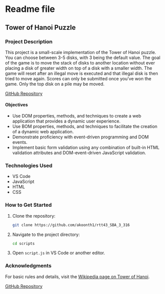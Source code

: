 

# Readme file

## Tower of Hanoi Puzzle

### Project Description

This project is a small-scale implementation of the Tower of Hanoi puzzle. You can choose between 3-5 disks, with 3 being the default value. The goal of the game is to move the stack of disks to another location without ever placing a disk of greater width on top of a disk with a smaller width. The game will reset after an illegal move is executed and that illegal disk is then tried to move again. Scores can only be submitted once you've won the game. Only the top disk on a pile may be moved.

[GitHub Repository](https://github.com/akoonth1/rtt43_SBA_3_316 "GitHub SBA3")

#### Objectives
- Use DOM properties, methods, and techniques to create a web application that provides a dynamic user experience.
- Use BOM properties, methods, and techniques to facilitate the creation of a dynamic web application.
- Demonstrate proficiency with event-driven programming and DOM events.
- Implement basic form validation using any combination of built-in HTML validation attributes and DOM-event-driven JavaScript validation.


### Technologies Used
- VS Code
- JavaScript
- HTML
- CSS

### How to Get Started
1. Clone the repository:
    ```bash
    git clone https://github.com/akoonth1/rtt43_SBA_3_316
    ```
2. Navigate to the project directory:
    ```bash
    cd scripts
    ```
3. Open `script.js` in VS Code or another editor.

### Acknowledgments
For basic rules and details, visit the [Wikipedia page on Tower of Hanoi](https://en.wikipedia.org/wiki/Tower_of_Hanoi).

[GitHub Repository](https://github.com/akoonth1/rtt43_SBA_3_316 "GitHub SBA3")

